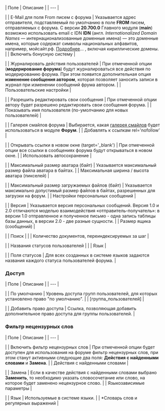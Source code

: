 | Поле | Описание |
| --- |

|
| E-Mail для поля From писем с форума | Указывается адрес отправителя, подставляемый по умолчанию в поле **FROM** писем, отправляемых с форума. С версии **20.700.0** Главного модуля (**main**) возможно использовать email с IDN    **IDN** (англ. *Internationalized Domain Names* — интернационализованные доменные имена) — это доменные имена, которые содержат символы национальных алфавитов, например, мойсайт.рф.   [Подробнее](https://ru.wikipedia.org/wiki/IDN)... , включая кириллические домены. |
| Включить бонусную систему |

|
| Журналировать действия пользователей | При отмеченной опции (**модерирование форума**) будут журналироваться все действия по модерированию форума. При этом появится дополнительная опция **изменение сообщения автором**, которая позволяет заносить записи в журнал при изменении сообщений фрума автором. |
| Пользовательские настройки |

|
| Разрешить редактировать свои сообщения | При отмеченной опции автору будет разрешено редактировать свои сообщения форума. |
| Показывать имя пользователя (по-умолчанию для новых пользователей) |

|
| Галерея смайлов форума | Выбирается, какая [галерея смайлов](/user_help/service/smile/smile_gallery.php) будет использоваться в модуле **Форум**. |
| Добавлять к ссылкам rel='nofollow' |

|
| Открывать ссылки в новом окне (target='\_blank') | При отмеченной опции все ссылки в сообщениях форума будут открываться в новом окне. |
| Использовать автосохранение |

|
| Максимальный размер аватара (байт) | Указывается максимальный размер файла аватара в байтах. |
| Максимальная ширина / высота аватара (пикселей) |

|
| Максимальный размер загружаемых файлов (байт) | Указывается максимально допустимый размер файлов в байтах, разрешенных для загрузки на форум. |
| Настройки персональных сообщений |

|
| Версия | Указывается версия персональных сообщений.  Версия 1.0 и 2.0 отличаются моделью взаимодействия «отправитель-получатель»: в версии 1.0 отправленное и полученное письмо - одна запись таблицы базы данных, в версии 2.0 - две разные сущности. |
| Размер ящика (сообщений) |

|
| Поиск | |
| Количество документов, переиндексируемых за шаг |

|
| Названия статусов пользователей | |
| Язык |

|
| Поля статусов | Для всех созданных в системе языков задаются названия каждого статуса пользователей форума. |

### Доступ

| Поле | Описание |
| --- |

|
| По умолчанию | Уровень доступа групп пользователей, для которых установлено право "по умолчанию". |
| [группа\_пользователей] |

|
| Добавить право доступа | Ссылка, позволяющая добавить дополнительное право доступа для группы пользователей. |

### Фильтр нецензурных слов

| Поле | Описание |
| --- |

|
| Включить фильтр нецензурных слов | При отмеченной опции будет доступен для использования на форуме фильтр нецензурных слов, при этом станут активными следующие два поля: **Действия с найденными словами** и **Замена**. |
| Действия с найденными словами |

|
| Замена | Если в качестве действия с найденными словами выбрано **Заменить**, то необходимо указать словосочетание или слово, на которое будет заменено нецензурное слово. |
| Языкозависимые параметры |

|
| Язык | Используемые в системе языки. |
| \*Словарь слов и регулярных выражений |